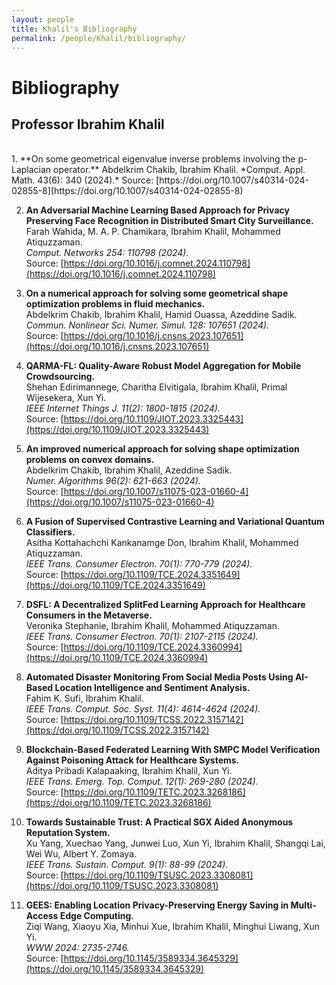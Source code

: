 ```yaml
---
layout: people
title: Khalil's Bibliography
permalink: /people/Khalil/bibliography/
---
```


# Bibliography
## Professor Ibrahim Khalil
<br>
1. **On some geometrical eigenvalue inverse problems involving the p-Laplacian operator.**  
   Abdelkrim Chakib, Ibrahim Khalil.  
   *Comput. Appl. Math. 43(6): 340 (2024).*  
   Source: [https://doi.org/10.1007/s40314-024-02855-8](https://doi.org/10.1007/s40314-024-02855-8)

2. **An Adversarial Machine Learning Based Approach for Privacy Preserving Face Recognition in Distributed Smart City Surveillance.**  
   Farah Wahida, M. A. P. Chamikara, Ibrahim Khalil, Mohammed Atiquzzaman.  
   *Comput. Networks 254: 110798 (2024).*  
   Source: [https://doi.org/10.1016/j.comnet.2024.110798](https://doi.org/10.1016/j.comnet.2024.110798)

3. **On a numerical approach for solving some geometrical shape optimization problems in fluid mechanics.**  
   Abdelkrim Chakib, Ibrahim Khalil, Hamid Ouassa, Azeddine Sadik.  
   *Commun. Nonlinear Sci. Numer. Simul. 128: 107651 (2024).*  
   Source: [https://doi.org/10.1016/j.cnsns.2023.107651](https://doi.org/10.1016/j.cnsns.2023.107651)

4. **QARMA-FL: Quality-Aware Robust Model Aggregation for Mobile Crowdsourcing.**  
   Shehan Edirimannege, Charitha Elvitigala, Ibrahim Khalil, Primal Wijesekera, Xun Yi.  
   *IEEE Internet Things J. 11(2): 1800-1815 (2024).*  
   Source: [https://doi.org/10.1109/JIOT.2023.3325443](https://doi.org/10.1109/JIOT.2023.3325443)

5. **An improved numerical approach for solving shape optimization problems on convex domains.**  
   Abdelkrim Chakib, Ibrahim Khalil, Azeddine Sadik.  
   *Numer. Algorithms 96(2): 621-663 (2024).*  
   Source: [https://doi.org/10.1007/s11075-023-01660-4](https://doi.org/10.1007/s11075-023-01660-4)

6. **A Fusion of Supervised Contrastive Learning and Variational Quantum Classifiers.**  
   Asitha Kottahachchi Kankanamge Don, Ibrahim Khalil, Mohammed Atiquzzaman.  
   *IEEE Trans. Consumer Electron. 70(1): 770-779 (2024).*  
   Source: [https://doi.org/10.1109/TCE.2024.3351649](https://doi.org/10.1109/TCE.2024.3351649)

7. **DSFL: A Decentralized SplitFed Learning Approach for Healthcare Consumers in the Metaverse.**  
   Veronika Stephanie, Ibrahim Khalil, Mohammed Atiquzzaman.  
   *IEEE Trans. Consumer Electron. 70(1): 2107-2115 (2024).*  
   Source: [https://doi.org/10.1109/TCE.2024.3360994](https://doi.org/10.1109/TCE.2024.3360994)

8. **Automated Disaster Monitoring From Social Media Posts Using AI-Based Location Intelligence and Sentiment Analysis.**  
   Fahim K. Sufi, Ibrahim Khalil.  
   *IEEE Trans. Comput. Soc. Syst. 11(4): 4614-4624 (2024).*  
   Source: [https://doi.org/10.1109/TCSS.2022.3157142](https://doi.org/10.1109/TCSS.2022.3157142)

9. **Blockchain-Based Federated Learning With SMPC Model Verification Against Poisoning Attack for Healthcare Systems.**  
   Aditya Pribadi Kalapaaking, Ibrahim Khalil, Xun Yi.  
   *IEEE Trans. Emerg. Top. Comput. 12(1): 269-280 (2024).*  
   Source: [https://doi.org/10.1109/TETC.2023.3268186](https://doi.org/10.1109/TETC.2023.3268186)

10. **Towards Sustainable Trust: A Practical SGX Aided Anonymous Reputation System.**  
    Xu Yang, Xuechao Yang, Junwei Luo, Xun Yi, Ibrahim Khalil, Shangqi Lai, Wei Wu, Albert Y. Zomaya.  
    *IEEE Trans. Sustain. Comput. 9(1): 88-99 (2024).*  
    Source: [https://doi.org/10.1109/TSUSC.2023.3308081](https://doi.org/10.1109/TSUSC.2023.3308081)

11. **GEES: Enabling Location Privacy-Preserving Energy Saving in Multi-Access Edge Computing.**  
    Ziqi Wang, Xiaoyu Xia, Minhui Xue, Ibrahim Khalil, Minghui Liwang, Xun Yi.  
    *WWW 2024: 2735-2746.*  
    Source: [https://doi.org/10.1145/3589334.3645329](https://doi.org/10.1145/3589334.3645329)
